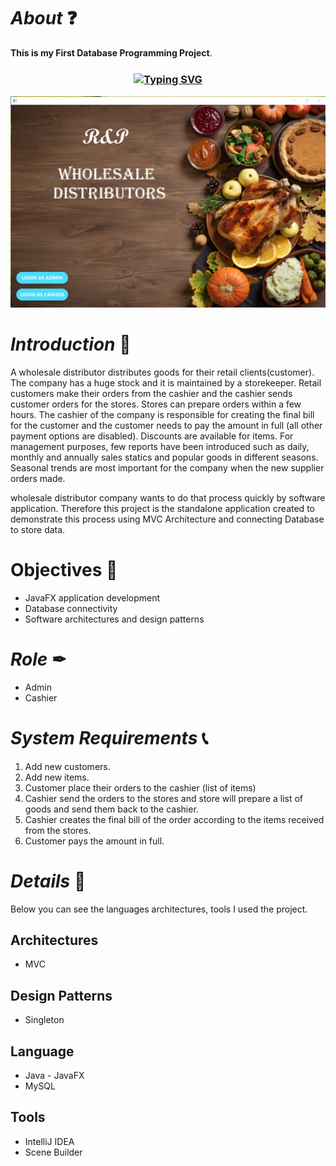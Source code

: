# *About* ❓
**This is my First Database Programming Project**.

<h3 align="center"><a href="https://git.io/typing-svg" align="center"><img align="center" src="https://readme-typing-svg.herokuapp.com?font=Fira+Code&size=25&duration=4000&center=true&vCenter=true&width=435&lines=Super+Market+System" alt="Typing SVG" style="max-width:100%" /></a></h3>

![park](src/assets/dash.png)

# *Introduction* 📝
A wholesale distributor distributes goods for their retail clients(customer). The company has a huge stock and
it is maintained by a storekeeper. Retail customers make their orders from the cashier and the cashier sends
customer orders for the stores. Stores can prepare orders within a few hours. The cashier of the company is 
responsible for creating the final bill for the customer and the customer needs to pay the amount in full (all 
other payment options are disabled). Discounts are available for items. For management purposes, few 
reports have been introduced such as daily, monthly and annually sales statics and popular goods in different 
seasons. Seasonal trends are most important for the company when the new supplier orders made.

wholesale distributor company wants to do that process quickly by software application. Therefore this project is the standalone application created to demonstrate this process using MVC Architecture and connecting Database to store data.

# Objectives 🔑️
* JavaFX application development
* Database connectivity
* Software architectures and design patterns

# *Role* ✒
* Admin
* Cashier

# *System Requirements* 📞
1. Add new customers.
2. Add new items.
3. Customer place their orders to the cashier (list of items)
4. Cashier send the orders to the stores and store will prepare a list of goods and send them back to the cashier.
5. Cashier creates the final bill of the order according to the items received from the stores.
6. Customer pays the amount in full.

# *Details* 🔖
Below you can see the languages architectures, tools I used  the project.

## Architectures
* MVC 

## Design Patterns
* Singleton 

## Language
* Java - JavaFX
* MySQL

## Tools
* IntelliJ IDEA
* Scene Builder